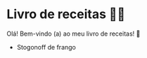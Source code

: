 # Livro de receitas :man_cook:

Olá! Bem-vindo (a) ao meu livro de receitas! :wave:

- Stogonoff de frango
